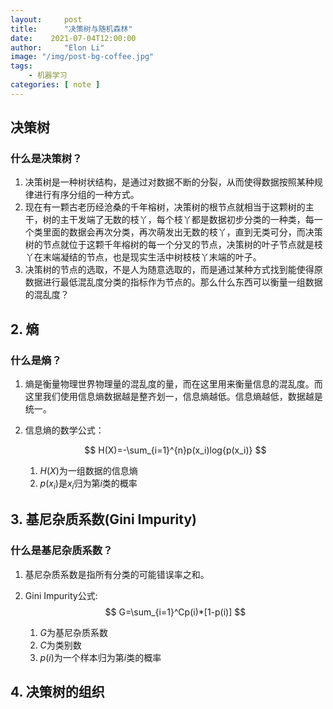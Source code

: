 ```yaml
---
layout:     post
title:      "决策树与随机森林"
date:    2021-07-04T12:00:00
author:     "Elon Li"
image: "/img/post-bg-coffee.jpg"
tags:
    - 机器学习
categories: [ note ]
---
```



##  决策树

###  什么是决策树？

1. 决策树是一种树状结构，是通过对数据不断的分裂，从而使得数据按照某种规律进行有序分组的一种方式。
2. 现在有一颗古老历经沧桑的千年榕树，决策树的根节点就相当于这颗树的主干，树的主干发端了无数的枝丫，每个枝丫都是数据初步分类的一种类，每一个类里面的数据会再次分类，再次萌发出无数的枝丫，直到无类可分，而决策树的节点就位于这颗千年榕树的每一个分叉的节点，决策树的叶子节点就是枝丫在末端凝结的节点，也是现实生活中树枝枝丫末端的叶子。
3. 决策树的节点的选取，不是人为随意选取的，而是通过某种方式找到能使得原数据进行最低混乱度分类的指标作为节点的。那么什么东西可以衡量一组数据的混乱度？

## 2. 熵

### 什么是熵？

1. 熵是衡量物理世界物理量的混乱度的量，而在这里用来衡量信息的混乱度。而这里我们使用信息熵数据越是整齐划一，信息熵越低。信息熵越低，数据越是统一。

2. 信息熵的数学公式：
                                                                            
   $$
   H(X)=-\sum_{i=1}^{n}p(x_i)log{p(x_i)}
   $$

   1. $H(X)$为一组数据的信息熵
   2. $p(x_i)$是$x_i$归为第$i$​类的概率

## 3. 基尼杂质系数(Gini Impurity)

### 什么是基尼杂质系数？

1. 基尼杂质系数是指所有分类的可能错误率之和。

2. Gini Impurity公式:
   $$
   G=\sum_{i=1}^Cp(i)*[1-p(i)]
   $$

   1. $G$为基尼杂质系数
   2. $C$为类别数
   3. $p(i)$为一个样本归为第$i$类的概率

## 4. 决策树的组织

